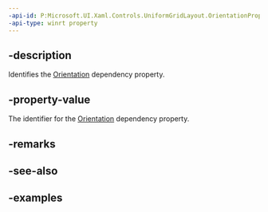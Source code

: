 ```yaml
---
-api-id: P:Microsoft.UI.Xaml.Controls.UniformGridLayout.OrientationProperty
-api-type: winrt property
---
```


## -description

Identifies the [Orientation](uniformgridlayout_orientation.md) dependency property.

## -property-value

The identifier for the [Orientation](uniformgridlayout_orientation.md) dependency property.

## -remarks

## -see-also

## -examples

